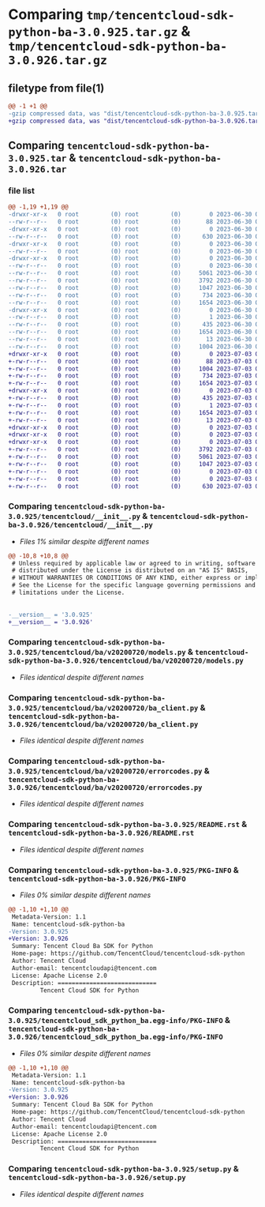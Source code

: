 # Comparing `tmp/tencentcloud-sdk-python-ba-3.0.925.tar.gz` & `tmp/tencentcloud-sdk-python-ba-3.0.926.tar.gz`

## filetype from file(1)

```diff
@@ -1 +1 @@
-gzip compressed data, was "dist/tencentcloud-sdk-python-ba-3.0.925.tar", last modified: Fri Jun 30 02:00:11 2023, max compression
+gzip compressed data, was "dist/tencentcloud-sdk-python-ba-3.0.926.tar", last modified: Mon Jul  3 00:19:02 2023, max compression
```

## Comparing `tencentcloud-sdk-python-ba-3.0.925.tar` & `tencentcloud-sdk-python-ba-3.0.926.tar`

### file list

```diff
@@ -1,19 +1,19 @@
-drwxr-xr-x   0 root         (0) root         (0)        0 2023-06-30 02:00:11.000000 tencentcloud-sdk-python-ba-3.0.925/
--rw-r--r--   0 root         (0) root         (0)       88 2023-06-30 02:00:11.000000 tencentcloud-sdk-python-ba-3.0.925/setup.cfg
-drwxr-xr-x   0 root         (0) root         (0)        0 2023-06-30 02:00:11.000000 tencentcloud-sdk-python-ba-3.0.925/tencentcloud/
--rw-r--r--   0 root         (0) root         (0)      630 2023-06-30 02:00:11.000000 tencentcloud-sdk-python-ba-3.0.925/tencentcloud/__init__.py
-drwxr-xr-x   0 root         (0) root         (0)        0 2023-06-30 02:00:11.000000 tencentcloud-sdk-python-ba-3.0.925/tencentcloud/ba/
--rw-r--r--   0 root         (0) root         (0)        0 2023-06-30 02:00:11.000000 tencentcloud-sdk-python-ba-3.0.925/tencentcloud/ba/__init__.py
-drwxr-xr-x   0 root         (0) root         (0)        0 2023-06-30 02:00:11.000000 tencentcloud-sdk-python-ba-3.0.925/tencentcloud/ba/v20200720/
--rw-r--r--   0 root         (0) root         (0)        0 2023-06-30 02:00:11.000000 tencentcloud-sdk-python-ba-3.0.925/tencentcloud/ba/v20200720/__init__.py
--rw-r--r--   0 root         (0) root         (0)     5061 2023-06-30 02:00:11.000000 tencentcloud-sdk-python-ba-3.0.925/tencentcloud/ba/v20200720/models.py
--rw-r--r--   0 root         (0) root         (0)     3792 2023-06-30 02:00:11.000000 tencentcloud-sdk-python-ba-3.0.925/tencentcloud/ba/v20200720/ba_client.py
--rw-r--r--   0 root         (0) root         (0)     1047 2023-06-30 02:00:11.000000 tencentcloud-sdk-python-ba-3.0.925/tencentcloud/ba/v20200720/errorcodes.py
--rw-r--r--   0 root         (0) root         (0)      734 2023-06-30 02:00:11.000000 tencentcloud-sdk-python-ba-3.0.925/README.rst
--rw-r--r--   0 root         (0) root         (0)     1654 2023-06-30 02:00:11.000000 tencentcloud-sdk-python-ba-3.0.925/PKG-INFO
-drwxr-xr-x   0 root         (0) root         (0)        0 2023-06-30 02:00:11.000000 tencentcloud-sdk-python-ba-3.0.925/tencentcloud_sdk_python_ba.egg-info/
--rw-r--r--   0 root         (0) root         (0)        1 2023-06-30 02:00:11.000000 tencentcloud-sdk-python-ba-3.0.925/tencentcloud_sdk_python_ba.egg-info/dependency_links.txt
--rw-r--r--   0 root         (0) root         (0)      435 2023-06-30 02:00:11.000000 tencentcloud-sdk-python-ba-3.0.925/tencentcloud_sdk_python_ba.egg-info/SOURCES.txt
--rw-r--r--   0 root         (0) root         (0)     1654 2023-06-30 02:00:11.000000 tencentcloud-sdk-python-ba-3.0.925/tencentcloud_sdk_python_ba.egg-info/PKG-INFO
--rw-r--r--   0 root         (0) root         (0)       13 2023-06-30 02:00:11.000000 tencentcloud-sdk-python-ba-3.0.925/tencentcloud_sdk_python_ba.egg-info/top_level.txt
--rw-r--r--   0 root         (0) root         (0)     1004 2023-06-30 02:00:11.000000 tencentcloud-sdk-python-ba-3.0.925/setup.py
+drwxr-xr-x   0 root         (0) root         (0)        0 2023-07-03 00:19:02.000000 tencentcloud-sdk-python-ba-3.0.926/
+-rw-r--r--   0 root         (0) root         (0)       88 2023-07-03 00:19:02.000000 tencentcloud-sdk-python-ba-3.0.926/setup.cfg
+-rw-r--r--   0 root         (0) root         (0)     1004 2023-07-03 00:19:02.000000 tencentcloud-sdk-python-ba-3.0.926/setup.py
+-rw-r--r--   0 root         (0) root         (0)      734 2023-07-03 00:19:02.000000 tencentcloud-sdk-python-ba-3.0.926/README.rst
+-rw-r--r--   0 root         (0) root         (0)     1654 2023-07-03 00:19:02.000000 tencentcloud-sdk-python-ba-3.0.926/PKG-INFO
+drwxr-xr-x   0 root         (0) root         (0)        0 2023-07-03 00:19:02.000000 tencentcloud-sdk-python-ba-3.0.926/tencentcloud_sdk_python_ba.egg-info/
+-rw-r--r--   0 root         (0) root         (0)      435 2023-07-03 00:19:02.000000 tencentcloud-sdk-python-ba-3.0.926/tencentcloud_sdk_python_ba.egg-info/SOURCES.txt
+-rw-r--r--   0 root         (0) root         (0)        1 2023-07-03 00:19:02.000000 tencentcloud-sdk-python-ba-3.0.926/tencentcloud_sdk_python_ba.egg-info/dependency_links.txt
+-rw-r--r--   0 root         (0) root         (0)     1654 2023-07-03 00:19:02.000000 tencentcloud-sdk-python-ba-3.0.926/tencentcloud_sdk_python_ba.egg-info/PKG-INFO
+-rw-r--r--   0 root         (0) root         (0)       13 2023-07-03 00:19:02.000000 tencentcloud-sdk-python-ba-3.0.926/tencentcloud_sdk_python_ba.egg-info/top_level.txt
+drwxr-xr-x   0 root         (0) root         (0)        0 2023-07-03 00:19:02.000000 tencentcloud-sdk-python-ba-3.0.926/tencentcloud/
+drwxr-xr-x   0 root         (0) root         (0)        0 2023-07-03 00:19:02.000000 tencentcloud-sdk-python-ba-3.0.926/tencentcloud/ba/
+drwxr-xr-x   0 root         (0) root         (0)        0 2023-07-03 00:19:02.000000 tencentcloud-sdk-python-ba-3.0.926/tencentcloud/ba/v20200720/
+-rw-r--r--   0 root         (0) root         (0)     3792 2023-07-03 00:19:02.000000 tencentcloud-sdk-python-ba-3.0.926/tencentcloud/ba/v20200720/ba_client.py
+-rw-r--r--   0 root         (0) root         (0)     5061 2023-07-03 00:19:02.000000 tencentcloud-sdk-python-ba-3.0.926/tencentcloud/ba/v20200720/models.py
+-rw-r--r--   0 root         (0) root         (0)     1047 2023-07-03 00:19:02.000000 tencentcloud-sdk-python-ba-3.0.926/tencentcloud/ba/v20200720/errorcodes.py
+-rw-r--r--   0 root         (0) root         (0)        0 2023-07-03 00:19:02.000000 tencentcloud-sdk-python-ba-3.0.926/tencentcloud/ba/v20200720/__init__.py
+-rw-r--r--   0 root         (0) root         (0)        0 2023-07-03 00:19:02.000000 tencentcloud-sdk-python-ba-3.0.926/tencentcloud/ba/__init__.py
+-rw-r--r--   0 root         (0) root         (0)      630 2023-07-03 00:19:02.000000 tencentcloud-sdk-python-ba-3.0.926/tencentcloud/__init__.py
```

### Comparing `tencentcloud-sdk-python-ba-3.0.925/tencentcloud/__init__.py` & `tencentcloud-sdk-python-ba-3.0.926/tencentcloud/__init__.py`

 * *Files 1% similar despite different names*

```diff
@@ -10,8 +10,8 @@
 # Unless required by applicable law or agreed to in writing, software
 # distributed under the License is distributed on an "AS IS" BASIS,
 # WITHOUT WARRANTIES OR CONDITIONS OF ANY KIND, either express or implied.
 # See the License for the specific language governing permissions and
 # limitations under the License.
 
 
-__version__ = '3.0.925'
+__version__ = '3.0.926'
```

### Comparing `tencentcloud-sdk-python-ba-3.0.925/tencentcloud/ba/v20200720/models.py` & `tencentcloud-sdk-python-ba-3.0.926/tencentcloud/ba/v20200720/models.py`

 * *Files identical despite different names*

### Comparing `tencentcloud-sdk-python-ba-3.0.925/tencentcloud/ba/v20200720/ba_client.py` & `tencentcloud-sdk-python-ba-3.0.926/tencentcloud/ba/v20200720/ba_client.py`

 * *Files identical despite different names*

### Comparing `tencentcloud-sdk-python-ba-3.0.925/tencentcloud/ba/v20200720/errorcodes.py` & `tencentcloud-sdk-python-ba-3.0.926/tencentcloud/ba/v20200720/errorcodes.py`

 * *Files identical despite different names*

### Comparing `tencentcloud-sdk-python-ba-3.0.925/README.rst` & `tencentcloud-sdk-python-ba-3.0.926/README.rst`

 * *Files identical despite different names*

### Comparing `tencentcloud-sdk-python-ba-3.0.925/PKG-INFO` & `tencentcloud-sdk-python-ba-3.0.926/PKG-INFO`

 * *Files 0% similar despite different names*

```diff
@@ -1,10 +1,10 @@
 Metadata-Version: 1.1
 Name: tencentcloud-sdk-python-ba
-Version: 3.0.925
+Version: 3.0.926
 Summary: Tencent Cloud Ba SDK for Python
 Home-page: https://github.com/TencentCloud/tencentcloud-sdk-python
 Author: Tencent Cloud
 Author-email: tencentcloudapi@tencent.com
 License: Apache License 2.0
 Description: ============================
         Tencent Cloud SDK for Python
```

### Comparing `tencentcloud-sdk-python-ba-3.0.925/tencentcloud_sdk_python_ba.egg-info/PKG-INFO` & `tencentcloud-sdk-python-ba-3.0.926/tencentcloud_sdk_python_ba.egg-info/PKG-INFO`

 * *Files 0% similar despite different names*

```diff
@@ -1,10 +1,10 @@
 Metadata-Version: 1.1
 Name: tencentcloud-sdk-python-ba
-Version: 3.0.925
+Version: 3.0.926
 Summary: Tencent Cloud Ba SDK for Python
 Home-page: https://github.com/TencentCloud/tencentcloud-sdk-python
 Author: Tencent Cloud
 Author-email: tencentcloudapi@tencent.com
 License: Apache License 2.0
 Description: ============================
         Tencent Cloud SDK for Python
```

### Comparing `tencentcloud-sdk-python-ba-3.0.925/setup.py` & `tencentcloud-sdk-python-ba-3.0.926/setup.py`

 * *Files identical despite different names*

